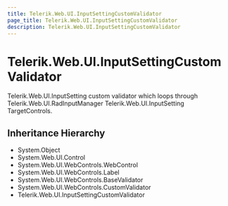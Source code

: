 ```yaml
---
title: Telerik.Web.UI.InputSettingCustomValidator
page_title: Telerik.Web.UI.InputSettingCustomValidator
description: Telerik.Web.UI.InputSettingCustomValidator
---
```


# Telerik.Web.UI.InputSettingCustomValidator

Telerik.Web.UI.InputSetting custom validator which loops through
            Telerik.Web.UI.RadInputManager Telerik.Web.UI.InputSetting TargetControls.

## Inheritance Hierarchy

* System.Object
* System.Web.UI.Control
* System.Web.UI.WebControls.WebControl
* System.Web.UI.WebControls.Label
* System.Web.UI.WebControls.BaseValidator
* System.Web.UI.WebControls.CustomValidator
* Telerik.Web.UI.InputSettingCustomValidator

